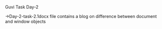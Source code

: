Guvi Task Day-2

->Day-2-task-2.1docx file contains a blog on difference between document and window objects
